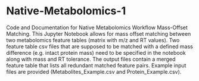 # Native-Metabolomics-1
Code and Documentation for Native Metabolomics Workflow Mass-Offset Matching.
This Jupyter Notebook allows for mass offset matching between two metabolomics feature tables (matrix with m/z and RT values).
Two feature table csv files that are supposed to be matched with a defined mass difference (e.g. intact protein mass) need to be specified in the notebook along with mass and RT tolerance.
The output files contain a merged feature table that lists all redundant matched feature pairs.
Example input files are provided (Metabolites_Example.csv and Protein_Example.csv).
